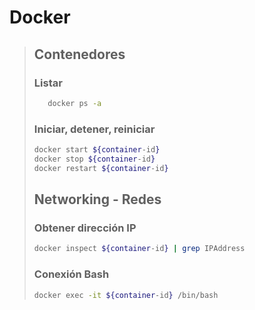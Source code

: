 # Docker

> ## Contenedores
> ### Listar
> ```bash
>    docker ps -a
> ```
>
> ### Iniciar, detener, reiniciar
> ```bash
> docker start ${container-id}
> docker stop ${container-id}
> docker restart ${container-id}
> ```
>
> ## Networking - Redes
> ### Obtener dirección IP
> ```bash
> docker inspect ${container-id} | grep IPAddress
> ```
> ### Conexión Bash
> ```bash
> docker exec -it ${container-id} /bin/bash
> ```